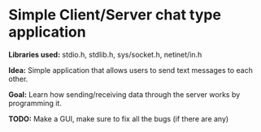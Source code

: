 # Simple Client/Server chat type application

**Libraries used:** stdio.h, stdlib.h, sys/socket.h, netinet/in.h

**Idea:** Simple application that allows users to send text messages to each other.

**Goal:** Learn how sending/receiving data through the server works by programming it.

**TODO:** Make a GUI, make sure to fix all the bugs (if there are any)


